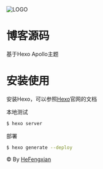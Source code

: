 
![LOGO](http://7d9jd9.com1.z0.glb.clouddn.com/logo_sm.png)

# 博客源码

基于Hexo Apollo主题

# 安装使用

安装Hexo，可以参照[Hexo](https://hexo.io/)官网的文档

本地测试
```bash
$ hexo server
```

部署
```bash
$ hexo generate --deploy
```

&copy; By [HeFengxian](http://hfx.coding.me/)